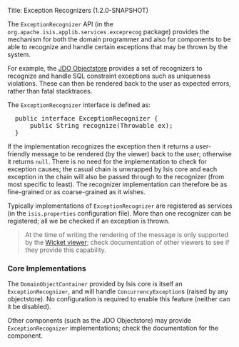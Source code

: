 Title: Exception Recognizers (1.2.0-SNAPSHOT)

The `ExceptionRecognizer` API (in the `org.apache.isis.applib.services.exceprecog` package) provides the mechanism for both the domain programmer and also for components to be able to recognize and handle certain exceptions that may be thrown by the system.

For example, the [JDO Objectstore](../../components/objectstores/jdo/about.html) provides a set of recognizers to recognize and handle SQL constraint exceptions such as uniqueness violations.  These can then be rendered back to the user as expected errors, rather than fatal stacktraces.

The `ExceptionRecognizer` interface is defined as:

<pre>
  public interface ExceptionRecognizer {
      public String recognize(Throwable ex);
  }
</pre>

If the implementation recognizes the exception then it returns a user-friendly message to be rendered (by the viewer) back to the user; otherwise it returns `null`.  There is no need for the implementation to check for exception causes; the casual chain is unwrapped by Isis core and each exception in the chain will also be passed through to the recognizer (from most specific to least).  The recognizer implementation can therefore be as fine-grained or as coarse-grained as it wishes.

Typically implementations of `ExceptionRecognizer` are registered as services (in the `isis.properties` configuration file). More than one recognizer can be registered; all we be checked if an exception is thrown.

> At the time of writing the rendering of the message is only supported by the [Wicket viewer](../components/viewers/wicket/about.html); check documentation of other viewers to see if they provide this capability.

### Core Implementations

The `DomainObjectContainer` provided by Isis core is itself an `ExceptionRecognizer`, and will handle `ConcurrencyException`s (raised by any objectstore).  No configuration is required to enable this feature (neither can it be disabled).

Other components (such as the JDO Objectstore) may provide `ExceptionRecognizer` implementations; check the documentation for the component.
